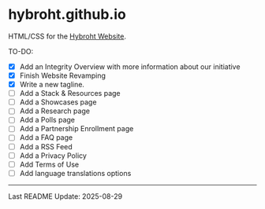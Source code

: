 # hybroht.github.io
HTML/CSS for the [Hybroht Website](https://hybroht.com).

TO-DO:

- [X] Add an Integrity Overview with more information about our initiative
- [X] Finish Website Revamping
- [X] Write a new tagline.
- [ ] Add a Stack & Resources page
- [ ] Add a Showcases page
- [ ] Add a Research page
- [ ] Add a Polls page
- [ ] Add a Partnership Enrollment page
- [ ] Add a FAQ page
- [ ] Add a RSS Feed
- [ ] Add a Privacy Policy
- [ ] Add Terms of Use
- [ ] Add language translations options

---

Last README Update: 2025-08-29